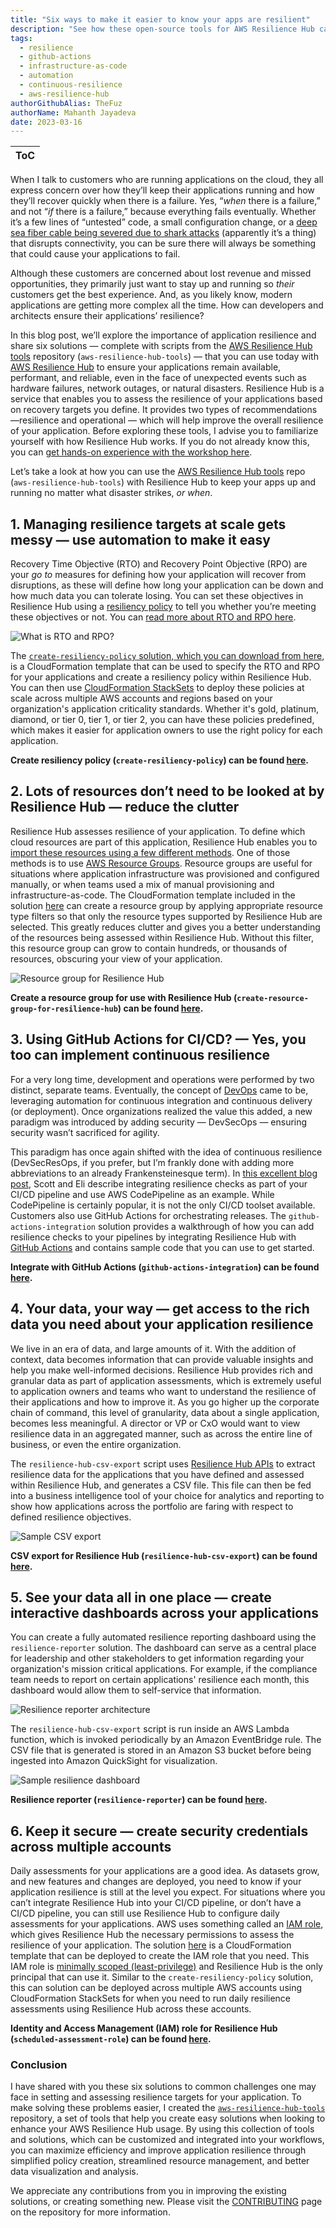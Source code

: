```yaml
---
title: "Six ways to make it easier to know your apps are resilient"
description: "See how these open-source tools for AWS Resilience Hub can help you perform various tasks such as integrating resilience checks into your CI/CD pipelines, generating reports and dashboards, and automating creation of resources with Infrastructure-as-code."
tags:
  - resilience
  - github-actions
  - infrastructure-as-code
  - automation
  - continuous-resilience
  - aws-resilience-hub
authorGithubAlias: TheFuz
authorName: Mahanth Jayadeva
date: 2023-03-16
---
```


|ToC|
|---|

When I talk to customers who are running applications on the cloud, they all express concern over how they’ll keep their applications running and how they’ll recover quickly when there is a failure. Yes, “*when* there is a failure,” and not “*if* there is a failure,” because everything fails eventually. Whether it’s a few lines of “untested” code, a small configuration change, or a [deep sea fiber cable being severed due to shark attacks](https://www.wired.com/2014/08/shark-cable/) (apparently it’s a thing) that disrupts connectivity, you can be sure there will always be something that could cause your applications to fail.

Although these customers are concerned about lost revenue and missed opportunities, they primarily just want to stay up and running so *their* customers get the best experience. And, as you likely know, modern applications are getting more complex all the time. How can developers and architects ensure their applications’ resilience?

In this blog post, we’ll explore the importance of application resilience and share six solutions — complete with scripts from the [AWS Resilience Hub tools](https://github.com/aws-samples/aws-resilience-hub-tools) repository (`aws-resilience-hub-tools`) — that you can use today with [AWS Resilience Hub](https://docs.aws.amazon.com/resilience-hub/latest/userguide/what-is.html?sc_channel=el&sc_campaign=resiliencewave&sc_content=knowyourappsareresilient&sc_geo=mult&sc_country=mult&sc_outcome=acq) to ensure your applications remain available, performant, and reliable, even in the face of unexpected events such as hardware failures, network outages, or natural disasters. Resilience Hub is a service that enables you to assess the resilience of your applications based on recovery targets you define. It provides two types of recommendations—resilience and operational — which will help improve the overall resilience of your application. Before exploring these tools, I advise you to familiarize yourself with how Resilience Hub works. If you do not already know this, you can [get hands-on experience with the workshop here](https://catalog.workshops.aws/aws-resilience-hub-lab/en-US?sc_channel=el&sc_campaign=resiliencewave&sc_content=knowyourappsareresilient&sc_geo=mult&sc_country=mult&sc_outcome=acq).  

Let’s take a look at how you can use the [AWS Resilience Hub tools](https://github.com/aws-samples/aws-resilience-hub-tools) repo (`aws-resilience-hub-tools`) with Resilience Hub to keep your apps up and running no matter what disaster strikes, *or when*.

## 1. Managing resilience targets at scale gets messy — use automation to make it easy

Recovery Time Objective (RTO) and Recovery Point Objective (RPO) are your *go to* measures for defining how your application will recover from disruptions, as these will define how long your application can be down and how much data you can tolerate losing. You can set these objectives in Resilience Hub using a [resiliency policy](https://docs.aws.amazon.com/resilience-hub/latest/userguide/create-policy.html?sc_channel=el&sc_campaign=resiliencewave&sc_content=knowyourappsareresilient&sc_geo=mult&sc_country=mult&sc_outcome=acq) to tell you whether you’re meeting these objectives or not. You can [read more about RTO and RPO here](https://aws.amazon.com/blogs/architecture/disaster-recovery-dr-architecture-on-aws-part-i-strategies-for-recovery-in-the-cloud?sc_channel=el&sc_campaign=resiliencewave&sc_content=knowyourappsareresilient&sc_geo=mult&sc_country=mult&sc_outcome=acq).

![What is RTO and RPO?](images/rto-rpo.png)

The [`create-resiliency-policy` solution, which you can download from here](https://github.com/aws-samples/aws-resilience-hub-tools/tree/main/create-resiliency-policy), is a CloudFormation template that can be used to specify the RTO and RPO for your applications and create a resiliency policy within Resilience Hub. You can then use [CloudFormation StackSets](https://docs.aws.amazon.com/AWSCloudFormation/latest/UserGuide/what-is-cfnstacksets.html?sc_channel=el&sc_campaign=resiliencewave&sc_content=knowyourappsareresilient&sc_geo=mult&sc_country=mult&sc_outcome=acq) to deploy these policies at scale across multiple AWS accounts and regions based on your organization's application criticality standards. Whether it's gold, platinum, diamond, or tier 0, tier 1, or tier 2, you can have these policies predefined, which makes it easier for application owners to use the right policy for each application.

**Create resiliency policy (`create-resiliency-policy`) can be found [here](https://github.com/aws-samples/aws-resilience-hub-tools/tree/main/create-resiliency-policy).**

## 2. Lots of resources don’t need to be looked at by Resilience Hub — reduce the clutter

Resilience Hub assesses resilience of your application. To define which cloud resources are part of this application, Resilience Hub enables you to [import these resources using a few different methods](https://docs.aws.amazon.com/resilience-hub/latest/userguide/discover-structure.html?sc_channel=el&sc_campaign=resiliencewave&sc_content=knowyourappsareresilient&sc_geo=mult&sc_country=mult&sc_outcome=acq). One of those methods is to use [AWS Resource Groups](https://docs.aws.amazon.com/ARG/latest/userguide/resource-groups.html?sc_channel=el&sc_campaign=resiliencewave&sc_content=knowyourappsareresilient&sc_geo=mult&sc_country=mult&sc_outcome=acq). Resource groups are useful for situations where application infrastructure was provisioned and configured manually, or when teams used a mix of manual provisioning and infrastructure-as-code. The CloudFormation template included in the solution [here](https://github.com/aws-samples/aws-resilience-hub-tools/tree/main/create-resource-group-for-resilience-hub) can create a resource group by applying appropriate resource type filters so that only the resource types supported by Resilience Hub are selected. This greatly reduces clutter and gives you a better understanding of the resources being assessed within Resilience Hub. Without this filter, this resource group can grow to contain hundreds, or thousands of resources, obscuring your view of your application.

![Resource group for Resilience Hub](images/arh-resource-group.png)

**Create a resource group for use with Resilience Hub (`create-resource-group-for-resilience-hub`) can be found [here](https://github.com/aws-samples/aws-resilience-hub-tools/tree/main/create-resource-group-for-resilience-hub).**

## 3. Using GitHub Actions for CI/CD? — Yes, you too can implement continuous resilience

For a very long time, development and operations were performed by two distinct, separate teams. Eventually, the concept of [DevOps](/concepts/devops-essentials?sc_channel=el&sc_campaign=resiliencewave&sc_content=knowyourappsareresilient&sc_geo=mult&sc_country=mult&sc_outcome=acq) came to be, leveraging automation for continuous integration and continuous delivery (or deployment). Once organizations realized the value this added, a new paradigm was introduced by adding security — DevSecOps — ensuring security wasn’t sacrificed for agility.

This paradigm has once again shifted with the idea of continuous resilience (DevSecResOps, if you prefer, but I’m frankly done with adding more abbreviations to an already Frankensteinesque term). In [this excellent blog post](https://aws.amazon.com/blogs/architecture/continually-assessing-application-resilience-with-aws-resilience-hub-and-aws-codepipeline?sc_channel=el&sc_campaign=resiliencewave&sc_content=knowyourappsareresilient&sc_geo=mult&sc_country=mult&sc_outcome=acq), Scott and Eli describe integrating resilience checks as part of your CI/CD pipeline and use AWS CodePipeline as an example. While CodePipeline is certainly popular, it is not the only CI/CD toolset available. Customers also use GitHub Actions for orchestrating releases. The `github-actions-integration` solution provides a walkthrough of how you can add resilience checks to your pipelines by integrating Resilience Hub with [GitHub Actions](https://docs.github.com/en/actions) and contains sample code that you can use to get started. 

**Integrate with GitHub Actions (`github-actions-integration`) can be found [here](https://github.com/aws-samples/aws-resilience-hub-tools/tree/main/github-actions-integration).**

## 4. Your data, your way — get access to the rich data you need about your application resilience

We live in an era of data, and large amounts of it. With the addition of context, data becomes information that can provide valuable insights and help you make well-informed decisions. Resilience Hub provides rich and granular data as part of application assessments, which is extremely useful to application owners and teams who want to understand the resilience of their applications and how to improve it. As you go higher up the corporate chain of command, this level of granularity, data about a single application, becomes less meaningful. A director or VP or CxO would want to view resilience data in an aggregated manner, such as across the entire line of business, or even the entire organization.

The `resilience-hub-csv-export` script uses [Resilience Hub APIs](https://docs.aws.amazon.com/resilience-hub/latest/APIReference/Welcome.html?sc_channel=el&sc_campaign=resiliencewave&sc_content=knowyourappsareresilient&sc_geo=mult&sc_country=mult&sc_outcome=acq) to extract resilience data for the applications that you have defined and assessed within Resilience Hub, and generates a CSV file. This file can then be fed into a business intelligence tool of your choice for analytics and reporting to show how applications across the portfolio are faring with respect to defined resilience objectives.

![Sample CSV export](images/csv-export.png)

**CSV export for Resilience Hub (`resilience-hub-csv-export`) can be found [here](https://github.com/aws-samples/aws-resilience-hub-tools/tree/main/resilience-hub-csv-export).**

## 5. See your data all in one place — create interactive dashboards across your applications

You can create a fully automated resilience reporting dashboard using the `resilience-reporter` solution. The dashboard can serve as a central place for leadership and other stakeholders to get information regarding your organization's mission critical applications. For example, if the compliance team needs to report on certain applications' resilience each month, this dashboard would allow them to self-service that information.

![Resilience reporter architecture](images/resilience-reporter-arch.png)

The `resilience-hub-csv-export` script is run inside an AWS Lambda function, which is invoked periodically by an Amazon EventBridge rule. The CSV file that is generated is stored in an Amazon S3 bucket before being ingested into Amazon QuickSight for visualization.

![Sample resilience dashboard](images/sample-resilience-dashboard.png)

**Resilience reporter (`resilience-reporter`) can be found [here](https://github.com/aws-samples/aws-resilience-hub-tools/tree/main/resilience-reporter).**

## 6. Keep it secure — create security credentials across multiple accounts

Daily assessments for your applications are a good idea. As datasets grow, and new features and changes are deployed, you need to know if your application resilience is still at the level you expect. For situations where you can’t integrate Resilience Hub into your CI/CD pipeline, or don’t have a CI/CD pipeline, you can still use Resilience Hub to configure daily assessments for your applications. AWS uses something called an [IAM role](https://docs.aws.amazon.com/IAM/latest/UserGuide/id_roles.html?sc_channel=el&sc_campaign=resiliencewave&sc_content=knowyourappsareresilient&sc_geo=mult&sc_country=mult&sc_outcome=acq), which gives Resilience Hub the necessary permissions to assess the resilience of your application. The solution [here](https://github.com/aws-samples/aws-resilience-hub-tools/tree/main/scheduled-assessment-role) is a CloudFormation template that can be deployed to create the IAM role that you need. This IAM role is [minimally scoped (least-privilege)](https://docs.aws.amazon.com/wellarchitected/latest/security-pillar/sec_permissions_least_privileges.html?sc_channel=el&sc_campaign=resiliencewave&sc_content=knowyourappsareresilient&sc_geo=mult&sc_country=mult&sc_outcome=acq) and Resilience Hub is the only principal that can use it. Similar to the `create-resiliency-policy` solution, this can solution can be deployed across multiple AWS accounts using CloudFormation StackSets for when you need to run daily resilience assessments using Resilience Hub across these accounts.

**Identity and Access Management (IAM) role for Resilience Hub (`scheduled-assessment-role`) can be found [here](https://github.com/aws-samples/aws-resilience-hub-tools/tree/main/scheduled-assessment-role).**

### Conclusion

I have shared with you these six solutions to common challenges one may face in setting and assessing resilience targets for your application. To make solving these problems easier, I created the [`aws-resilience-hub-tools`](https://github.com/aws-samples/aws-resilience-hub-tools) repository, a set of tools that help you create easy solutions when looking to enhance your AWS Resilience Hub usage. By using this collection of tools and solutions, which can be customized and integrated into your workflows, you can maximize efficiency and improve application resilience through simplified policy creation, streamlined resource management, and better data visualization and analysis.

We appreciate any contributions from you in improving the existing solutions, or creating something new. Please visit the [CONTRIBUTING](https://github.com/aws-samples/aws-resilience-hub-tools/blob/main/CONTRIBUTING.md) page on the repository for more information.
